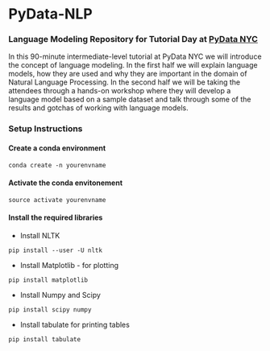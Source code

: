 
# PyData-NLP 
### Language Modeling Repository for Tutorial Day at [PyData NYC](https://pydata.org/nyc2019/)

In this 90-minute intermediate-level tutorial at PyData NYC we will introduce the concept of language modeling. In the first half we will explain language models, how they are used and why they are important in the domain of Natural Language Processing. In the second half we will be taking the attendees through a hands-on workshop where they will develop a language model based on a sample dataset and talk through some of the results and gotchas of working with language models.

### Setup Instructions
#### Create a conda environment
```
conda create -n yourenvname
```

#### Activate the conda envitonement
```
source activate yourenvname
```

#### Install the required libraries

* Install NLTK
```
pip install --user -U nltk
```

* Install Matplotlib - for plotting
```
pip install matplotlib
```

* Install Numpy and Scipy
```
pip install scipy numpy
```

* Install tabulate for printing tables
```
pip install tabulate
```
